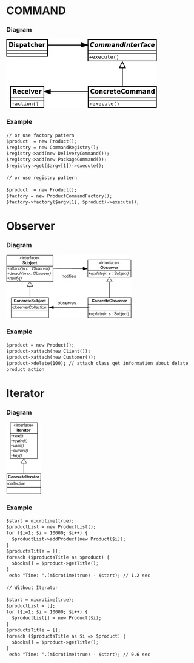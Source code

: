 # COMMAND

### Diagram
![patter types](https://github.com/dykyi-roman/patterns/blob/master/diagram/command.png)
### Example
```
// or use factory pattern
$product  = new Product();
$registry = new CommandRegistry();
$registry->add(new DeliveryCommand());
$registry->add(new PackageCommand());
$registry->get($argv[1])->execute();

// or use registry pattern

$product  = new Product();
$factory = new ProductCommandFactory();
$factory->factory($argv[1], $product)->execute();
```
# Observer

### Diagram
![patterns](https://github.com/dykyi-roman/patterns/blob/master/diagram/observer.png)
### Example
```
$product = new Product();
$product->attach(new Client());
$product->attach(new Customer());
$product->delete(100); // attach class get information about delate product action  
```
# Iterator

### Diagram
![patterns](https://github.com/dykyi-roman/patterns/blob/master/diagram/iterator.png)
### Example
```
$start = microtime(true);
$productList = new ProductList();
for ($i=1; $i < 10000; $i++) {
  $productList->addProduct(new Product($i));
}
$productsTitle = [];
foreach ($productsTitle as $product) {
  $books[] = $product->getTitle();
}
 echo "Time: ".(microtime(true) - $start); // 1.2 sec

// Without Iterator

$start = microtime(true);
$productList = [];
for ($i=1; $i < 10000; $i++) {
  $productList[] = new Product($i);
}
$productsTitle = [];
foreach ($productsTitle as $i => $product) {
  $books[] = $product->getTitle();
}
 echo "Time: ".(microtime(true) - $start); // 0.6 sec
```

